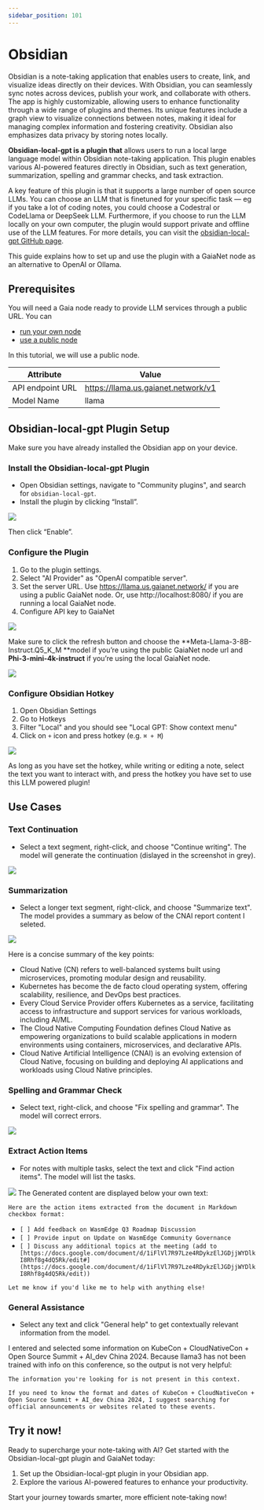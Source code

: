 ```yaml
---
sidebar_position: 101
---
```


# Obsidian

Obsidian is a note-taking application that enables users to create, link, and visualize ideas directly on their devices. With Obsidian, you can seamlessly sync notes across devices, publish your work, and collaborate with others. The app is highly customizable, allowing users to enhance functionality through a wide range of plugins and themes. Its unique features include a graph view to visualize connections between notes, making it ideal for managing complex information and fostering creativity. Obsidian also emphasizes data privacy by storing notes locally.

**Obsidian-local-gpt is a plugin that** allows users to run a local large language model within Obsidian note-taking application. This plugin enables various AI-powered features directly in Obsidian, such as text generation, summarization, spelling and grammar checks, and task extraction. 

A key feature of this plugin is that it supports a large number of open source LLMs. You can choose an LLM that is finetuned for your specific task — eg if you take a lot of coding notes, you could choose a Codestral or CodeLlama or DeepSeek LLM. Furthermore, if you choose to run the LLM locally on your own computer, the plugin would support private and offline use of the LLM features. For more details, you can visit the [obsidian-local-gpt GitHub page](https://github.com/pfrankov/obsidian-local-gpt).

This guide explains how to set up and use the plugin with a GaiaNet node as an alternative to OpenAI or Ollama.

## Prerequisites

You will need a Gaia node ready to provide LLM services through a public URL. You can

* [run your own node](../../node-guide/quick-start.md)
* [use a public node](../nodes.md)

In this tutorial, we will use a public node.

| Attribute | Value |
|-----|--------|
| API endpoint URL | https://llama.us.gaianet.network/v1 |
| Model Name | llama |

## Obsidian-local-gpt Plugin Setup

Make sure you have already installed the Obsidian app on your device.


### Install the Obsidian-local-gpt Plugin

* Open Obsidian settings, navigate to "Community plugins", and search for `obsidian-local-gpt`.
* Install the plugin by clicking “Install”.

![](obsidian-enable.png)

Then click “Enable”.


### **Configure the Plugin**

1. Go to the plugin settings.
2. Select "AI Provider" as "OpenAI compatible server".
3. Set the server URL. Use https://llama.us.gaianet.network/ if you are using a public GaiaNet node. Or, use http://localhost:8080/ if you are running a local GaiaNet node. 
4. Configure API key to GaiaNet

![](obsidian-configure.png)

Make sure to click the refresh button and choose the **Meta-Llama-3-8B-Instruct.Q5_K_M **model if you’re using the public GaiaNet node url and **Phi-3-mini-4k-instruct** if you’re using the local GaiaNet node.

![](obsidian-model.png)

### Configure Obsidian Hotkey 

1. Open Obsidian Settings
2. Go to Hotkeys
3. Filter "Local" and you should see "Local GPT: Show context menu"
4. Click on `+` icon and press hotkey (e.g. `⌘ + M`)

![](obsidian-hotkey.png)

As long as you have set the hotkey, while writing or editing a note, select the text you want to interact with, and press the hotkey you have set to use this LLM powered plugin!


## Use Cases

### **Text Continuation**

* Select a text segment, right-click, and choose "Continue writing". The model will generate the continuation (dislayed in the screenshot in grey).

![](obsidian-text-continuation.png)

### **Summarization**

* Select a longer text segment, right-click, and choose "Summarize text". The model provides a summary as below of the CNAI report content I seleted.

![](obsidian-summarization.png)

Here is a concise summary of the key points:

* Cloud Native (CN) refers to well-balanced systems built using microservices, promoting modular design and reusability.
* Kubernetes has become the de facto cloud operating system, offering scalability, resilience, and DevOps best practices.
* Every Cloud Service Provider offers Kubernetes as a service, facilitating access to infrastructure and support services for various workloads, including AI/ML.
* The Cloud Native Computing Foundation defines Cloud Native as empowering organizations to build scalable applications in modern environments using containers, microservices, and declarative APIs.
* Cloud Native Artificial Intelligence (CNAI) is an evolving extension of Cloud Native, focusing on building and deploying AI applications and workloads using Cloud Native principles.

### **Spelling and Grammar Check**

* Select text, right-click, and choose "Fix spelling and grammar". The model will correct errors.

![](obsidian-grammar.png)

### **Extract Action Items**

* For notes with multiple tasks, select the text and click "Find action items". The model will list the tasks.

![](obsidian-extract.png)
The Generated content are displayed below your own text:

`Here are the action items extracted from the document in Markdown checkbox format:`


* `[ ] Add feedback on WasmEdge Q3 Roadmap Discussion`
* `[ ] Provide input on Update on WasmEdge Community Governance`
* `[ ] Discuss any additional topics at the meeting (add to [https://docs.google.com/document/d/1iFlVl7R97Lze4RDykzElJGDjjWYDlkI8Rhf8g4dQ5Rk/edit#](https://docs.google.com/document/d/1iFlVl7R97Lze4RDykzElJGDjjWYDlkI8Rhf8g4dQ5Rk/edit))`

`Let me know if you'd like me to help with anything else!`

### **General Assistance**

* Select any text and click "General help" to get contextually relevant information from the model.

I entered and selected some information on KubeCon + CloudNativeCon + Open Source Summit + AI_dev China 2024.
Because llama3 has not been trained with info on this conference, so the output is not very helpful: 

`The information you're looking for is not present in this context.`

`If you need to know the format and dates of KubeCon + CloudNativeCon + Open Source Summit + AI_dev China 2024, I suggest searching for official announcements or websites related to these events.`


## Try it now!

Ready to supercharge your note-taking with AI? Get started with the Obsidian-local-gpt plugin and GaiaNet today:

1. Set up the Obsidian-local-gpt plugin in your Obsidian app.
2. Explore the various AI-powered features to enhance your productivity.

Start your journey towards smarter, more efficient note-taking now!
